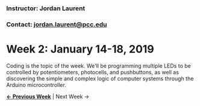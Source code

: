 ### Instructor: Jordan Laurent 
### Contact: <jordan.laurent@pcc.edu>
#
# Week 2: January 14-18, 2019

Coding is the topic of the week. We'll be programming multiple LEDs to be controlled by potentiometers, photocells, and pushbuttons, as well as discovering the simple and complex logic of computer systems through the Arduino microcontroller.

**[&larr; Previous Week](https://jlaurentpdx.github.io/beginning-maker-tech/week1)** | Next Week &rarr; 
